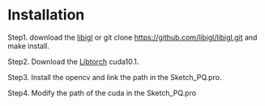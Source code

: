 # Installation
Step1. download the [libigl](https://libigl.github.io/tutorial/) or git clone https://github.com/libigl/libigl.git and make install.

Step2. Download the [Libtorch](https://pytorch.org/) cuda10.1.

Step3. Install the opencv and link the path in the Sketch_PQ.pro.

Step4. Modify the path of the cuda in the Sketch_PQ.pro
